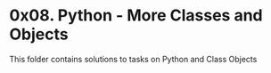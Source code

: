 # 0x08. Python - More Classes and Objects

This folder contains solutions to tasks on Python and Class Objects
